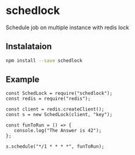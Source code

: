 # schedlock
Schedule job on multiple instance with redis lock

## Instalataion

```bash
npm install --save schedlock
```

## Example
```node
const SchedLock = require("schedlock");
const redis = require("redis");

const client = redis.createClient();
const s = new SchedLock(client, "key");

const funToRun = () => {
   console.log("The Answer is 42");
};

s.schedule("*/1 * * * *", funToRun);
```
